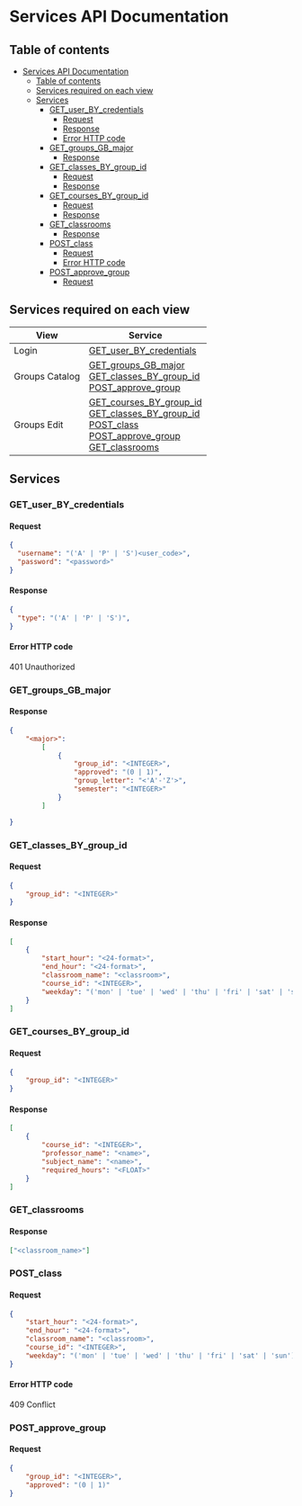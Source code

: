 # Services API Documentation

## Table of contents

<!-- TOC -->

- [Services API Documentation](#services-api-documentation)
    - [Table of contents](#table-of-contents)
    - [Services required on each view](#services-required-on-each-view)
    - [Services](#services)
        - [GET_user_BY_credentials](#get_user_by_credentials)
            - [Request](#request)
            - [Response](#response)
            - [Error HTTP code](#error-http-code)
        - [GET_groups_GB_major](#get_groups_gb_major)
            - [Response](#response-1)
        - [GET_classes_BY_group_id](#get_classes_by_group_id)
            - [Request](#request-1)
            - [Response](#response-2)
        - [GET_courses_BY_group_id](#get_courses_by_group_id)
            - [Request](#request-2)
            - [Response](#response-3)
        - [GET_classrooms](#get_classrooms)
            - [Response](#response-4)
        - [POST_class](#post_class)
            - [Request](#request-3)
            - [Error HTTP code](#error-http-code-1)
        - [POST_approve_group](#post_approve_group)
            - [Request](#request-4)

<!-- /TOC -->

## Services required on each view

| View |Service |
|---|---|
| Login | [GET_user_BY_credentials](#getuserbycredentials) |
| Groups Catalog | [GET_groups_GB_major](#getgroupsgbmajor)<br>[GET_classes_BY_group_id](#getclassesbygroup_id)<br>[POST_approve_group](#postapprove_group) |
| Groups Edit | [GET_courses_BY_group_id](#getcoursesbygroup_id)<br>[GET_classes_BY_group_id](#getclassesbygroup_id)<br>[POST_class](#postclass)<br>[POST_approve_group](#postapprove_group)<br>[GET_classrooms](#getclassrooms) |

## Services

### GET_user_BY_credentials

#### Request

```json
{
  "username": "('A' | 'P' | 'S')<user_code>",
  "password": "<password>"
}
```

#### Response

```json
{
  "type": "('A' | 'P' | 'S')",
}
```

#### Error HTTP code

401 Unauthorized

### GET_groups_GB_major

#### Response

```json
{
    "<major>":
        [
            {
                "group_id": "<INTEGER>",
                "approved": "(0 | 1)",
                "group_letter": "<'A'-'Z'>",
                "semester": "<INTEGER>"
            }
        ]

}
```

### GET_classes_BY_group_id

#### Request

```json
{
    "group_id": "<INTEGER>"
}
```

#### Response

```json
[
    {
        "start_hour": "<24-format>",
        "end_hour": "<24-format>",
        "classroom_name": "<classroom>",
        "course_id": "<INTEGER>",
        "weekday": "('mon' | 'tue' | 'wed' | 'thu' | 'fri' | 'sat' | 'sun')"
    }
]
```

### GET_courses_BY_group_id

#### Request

```json
{
    "group_id": "<INTEGER>"
}
```

#### Response

```json
[
    {
        "course_id": "<INTEGER>",
        "professor_name": "<name>",
        "subject_name": "<name>",
        "required_hours": "<FLOAT>"
    }
]
```

### GET_classrooms

#### Response

```json
["<classroom_name>"]
```

### POST_class

#### Request

```json
{
    "start_hour": "<24-format>",
    "end_hour": "<24-format>",
    "classroom_name": "<classroom>",
    "course_id": "<INTEGER>",
    "weekday": "('mon' | 'tue' | 'wed' | 'thu' | 'fri' | 'sat' | 'sun')"
}
```

#### Error HTTP code

409 Conflict

### POST_approve_group

#### Request

```json
{
    "group_id": "<INTEGER>",
    "approved": "(0 | 1)"
}
```
